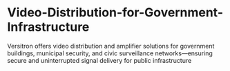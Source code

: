 # Video-Distribution-for-Government-Infrastructure
Versitron offers video distribution and amplifier solutions for government buildings, municipal security, and civic surveillance networks—ensuring secure and uninterrupted signal delivery for public infrastructure
